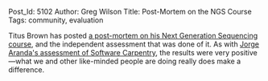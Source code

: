 Post_Id: 5102
Author: Greg Wilson
Title: Post-Mortem on the NGS Course
Tags: community, evaluation

<p>Titus Brown has posted <a href="http://ivory.idyll.org/blog/ngs-2012-course.html">a post-mortem on his Next Generation Sequencing course</a>, and the independent assessment that was done of it. As with <a href="|filename|2012-07-05-independent-assessment-of-the-past-six-months.md">Jorge Aranda's assessment of Software Carpentry</a>, the results were very positive&mdash;what we and other like-minded people are doing really does make a difference.</p>
